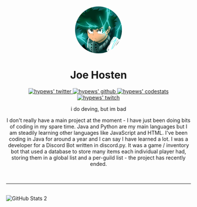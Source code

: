 <p align="center">
    <img style="border-radius: 100px" width="128" height="128" src="https://github.com/hypewsthedev/hypewsthedev/blob/main/36.png?raw=true?size=4000">
</p>

<h1 align="center">Joe Hosten</h1>

<p align="center">
  <a href="https://twitter.com/nothypews">
    <img alt="hypews' twitter" width="22px" src="https://cdn.jsdelivr.net/npm/simple-icons@v3/icons/twitter.svg" />
  </a>

  <a href="https://github.com/hypewsthedev">
    <img alt="hypews' github" width="22px" src="https://cdn.jsdelivr.net/npm/simple-icons@v3/icons/github.svg" />
  </a>

  <a href="https://codestats.net/users/hypews">
    <img alt="hypews' codestats" width="22px" src="https://cdn.jsdelivr.net/npm/simple-icons@3.13.0/icons/intellijidea.svg" />
  </a>
<br/>  
<a href="https://twitch.tv/hypewsmc">
    <img alt="hypews' twitch" width="22px" src="https://cdn.jsdelivr.net/npm/simple-icons@3.13.0/icons/twitch.svg" />
  </a>
<br/>

<p align="center">
    i do deving, but im bad
</p>

<p align="center">
    I don't really have a main project at the moment - I have just been doing bits of coding in my spare time. Java and Python are my main languages but I am steadily learning other languages like JavaScript and HTML. I've been coding in Java for around a year and I can say I have learned a lot. I was a developer for a Discord Bot written in discord.py. It was a game / inventory bot that used a database to store many items each individual player had, storing them in a global list and a per-guild list - the project has recently ended.
</p>

<br/>

<hr>

<br/>
  <img align="left" alt="GitHub Stats 2" src="https://github-readme-stats.vercel.app/api/top-langs/?username=hypewsthedev&hide_border=true&count_private=true&include_all_commits=true" />
</p>
